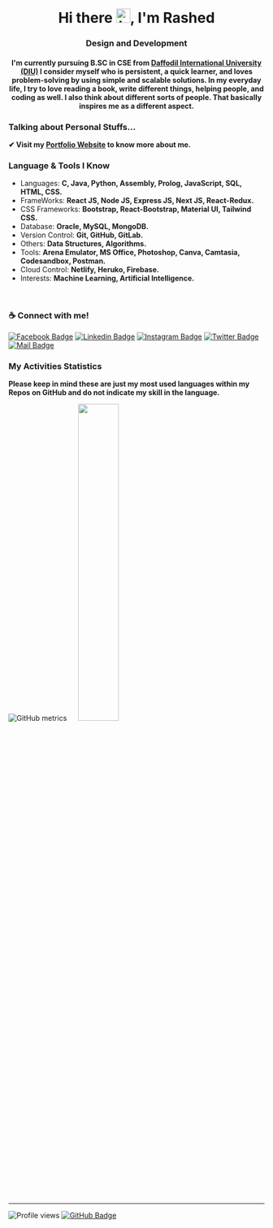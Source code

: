 <h1 align="center">Hi there <img src="https://user-images.githubusercontent.com/1303154/88677602-1635ba80-d120-11ea-84d8-d263ba5fc3c0.gif" width="28px" alt="hi">, I'm Rashed</h1>
<h3 align="center">Design and Development</h3>

<h4 align="center">
I'm currently pursuing B.SC in CSE from <a href="https://daffodilvarsity.edu.bd">Daffodil International University (DIU)</a> I consider myself who is persistent, a quick learner, and loves problem-solving by using simple and scalable solutions. In my everyday life, I try to love reading a book, write different things, helping people, and coding as well. I also think about different sorts of people. That basically inspires me as a different aspect.
</h4>

### Talking about Personal Stuffs...
**✔ Visit my [Portfolio Website](https://rashed-abir.web.app/ "Portfolio Website") to know more about me.**

### Language & Tools I Know

- Languages: **C, Java, Python, Assembly, Prolog, JavaScript, SQL, HTML, CSS.**
- FrameWorks: **React JS, Node JS, Express JS, Next JS, React-Redux.**
- CSS Frameworks: **Bootstrap, React-Bootstrap, Material UI, Tailwind CSS.**
- Database: **Oracle, MySQL, MongoDB.**
- Version Control: **Git, GitHub, GitLab.**
- Others: **Data Structures, Algorithms.**
- Tools: **Arena Emulator, MS Office, Photoshop, Canva, Camtasia, Codesandbox, Postman.**
- Cloud Control: **Netlify, Heruko, Firebase.**
- Interests: **Machine Learning, Artificial Intelligence.**
<br>

### ☕ Connect with me!

[![Facebook Badge](https://img.shields.io/badge/Facebook-1877F2?style=for-the-badge&logo=facebook&logoColor=white)](https://facebook.com/abu.rashed.abir) [![Linkedin Badge](https://img.shields.io/badge/LinkedIn-0077B5?style=for-the-badge&logo=linkedin&logoColor=white)](https://www.linkedin.com/in/rashedabir/) [![Instagram Badge](https://img.shields.io/badge/Instagram-E4405F?style=for-the-badge&logo=instagram&logoColor=white)](https://instagram.com/rashedabir_) [![Twitter Badge](https://img.shields.io/badge/Twitter-1DA1F2?style=for-the-badge&logo=twitter&logoColor=white)](https://twitter.com/rashedabir_) [![Mail Badge](https://img.shields.io/badge/Gmail-D14836?style=for-the-badge&logo=gmail&logoColor=white)](mailto:rashedabir.cse@gmail.com)
<br>

### My Activities Statistics
**Please keep in mind these are just my most used languages within my Repos on GitHub and do not indicate my skill in the language.**

![GitHub metrics](https://metrics.lecoq.io/rashedabir) &emsp; <img width="40%" src="https://github-readme-stats.vercel.app/api/top-langs/?username=rashedabir&layout=compact&theme=tokyonight">
<br>

------------

![Profile views](https://gpvc.arturio.dev/rashedabir) <a href="https://github.com/rashedabir?tab=followers"><img src="https://img.shields.io/github/followers/rashedabir?label=Followers&style=social" alt="GitHub Badge"></a> <img src="https://img.shields.io/badge/Ask%20me-anything-1abc9c.svg" alt="" />
